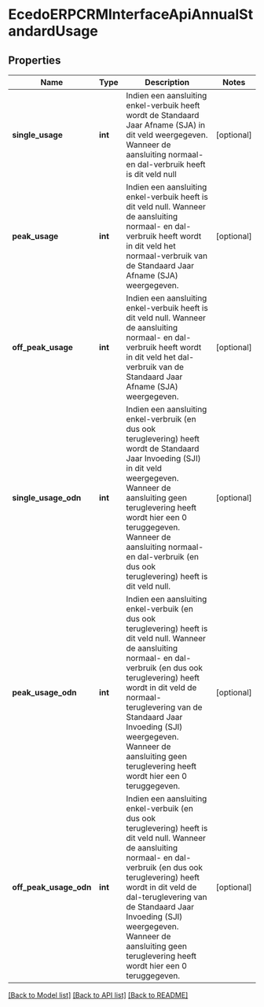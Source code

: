 # EcedoERPCRMInterfaceApiAnnualStandardUsage

## Properties
Name | Type | Description | Notes
------------ | ------------- | ------------- | -------------
**single_usage** | **int** | Indien een aansluiting enkel-verbuik heeft wordt de Standaard Jaar Afname (SJA) in dit veld weergegeven.  Wanneer de aansluiting normaal- en dal-verbruik heeft is dit veld null | [optional] 
**peak_usage** | **int** | Indien een aansluiting enkel-verbuik heeft is dit veld null.  Wanneer de aansluiting normaal- en dal-verbruik heeft wordt in dit veld het normaal-verbruik van de Standaard Jaar Afname (SJA) weergegeven. | [optional] 
**off_peak_usage** | **int** | Indien een aansluiting enkel-verbuik heeft is dit veld null.  Wanneer de aansluiting normaal- en dal-verbruik heeft wordt in dit veld het dal-verbruik van de Standaard Jaar Afname (SJA) weergegeven. | [optional] 
**single_usage_odn** | **int** | Indien een aansluiting enkel-verbruik (en dus ook teruglevering) heeft wordt de Standaard Jaar Invoeding (SJI) in dit veld weergegeven. Wanneer de aansluiting geen teruglevering heeft wordt hier een 0 teruggegeven.  Wanneer de aansluiting normaal- en dal-verbruik (en dus ook teruglevering) heeft is dit veld null. | [optional] 
**peak_usage_odn** | **int** | Indien een aansluiting enkel-verbuik (en dus ook teruglevering) heeft is dit veld null.  Wanneer de aansluiting normaal- en dal-verbruik (en dus ook teruglevering) heeft wordt in dit veld de normaal-teruglevering van de Standaard Jaar Invoeding (SJI) weergegeven. Wanneer de aansluiting geen teruglevering heeft wordt hier een 0 teruggegeven. | [optional] 
**off_peak_usage_odn** | **int** | Indien een aansluiting enkel-verbuik (en dus ook teruglevering) heeft is dit veld null.  Wanneer de aansluiting normaal- en dal-verbruik (en dus ook teruglevering) heeft wordt in dit veld de dal-teruglevering van de Standaard Jaar Invoeding (SJI) weergegeven. Wanneer de aansluiting geen teruglevering heeft wordt hier een 0 teruggegeven. | [optional] 

[[Back to Model list]](../README.md#documentation-for-models) [[Back to API list]](../README.md#documentation-for-api-endpoints) [[Back to README]](../README.md)


